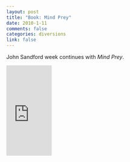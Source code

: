 ```yaml
--- 
layout: post
title: "Book: Mind Prey"
date: 2010-1-11
comments: false
categories: diversions
link: false
---
```

John Sandford week continues with <em>Mind Prey</em>.

<iframe src="http://rcm.amazon.com/e/cm?lt1=_blank&bc1=000000&IS2=1&bg1=FFFFFF&fc1=000000&lc1=0000FF&t=zanshinnet&o=1&p=8&l=as1&m=amazon&f=ifr&md=10FE9736YVPPT7A0FBG2&asins=0425152898" style="width:120px;height:240px;" scrolling="no" marginwidth="0" marginheight="0" frameborder="0"></iframe>

